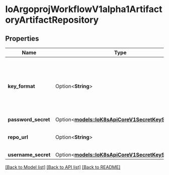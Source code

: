 # IoArgoprojWorkflowV1alpha1ArtifactoryArtifactRepository

## Properties

Name | Type | Description | Notes
------------ | ------------- | ------------- | -------------
**key_format** | Option<**String**> | KeyFormat defines the format of how to store keys and can reference workflow variables. | [optional]
**password_secret** | Option<[**models::IoK8sApiCoreV1SecretKeySelector**](io.k8s.api.core.v1.SecretKeySelector.md)> |  | [optional]
**repo_url** | Option<**String**> | RepoURL is the url for artifactory repo. | [optional]
**username_secret** | Option<[**models::IoK8sApiCoreV1SecretKeySelector**](io.k8s.api.core.v1.SecretKeySelector.md)> |  | [optional]

[[Back to Model list]](../README.md#documentation-for-models) [[Back to API list]](../README.md#documentation-for-api-endpoints) [[Back to README]](../README.md)


